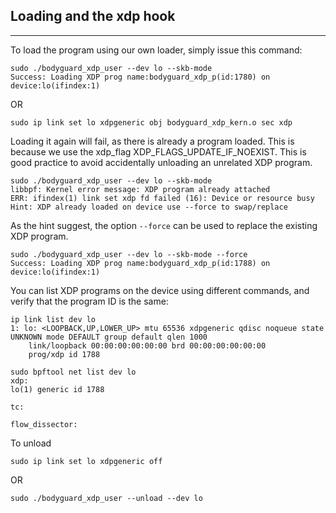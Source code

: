 ## Loading and the xdp hook

---

To load the program using our own loader, simply issue this command:

```
sudo ./bodyguard_xdp_user --dev lo --skb-mode
Success: Loading XDP prog name:bodyguard_xdp_p(id:1780) on device:lo(ifindex:1)
```

OR

```
sudo ip link set lo xdpgeneric obj bodyguard_xdp_kern.o sec xdp
```

Loading it again will fail, as there is already a program loaded. This is because we use the xdp_flag XDP_FLAGS_UPDATE_IF_NOEXIST. This is good practice to avoid accidentally unloading an unrelated XDP program.

```
sudo ./bodyguard_xdp_user --dev lo --skb-mode
libbpf: Kernel error message: XDP program already attached
ERR: ifindex(1) link set xdp fd failed (16): Device or resource busy
Hint: XDP already loaded on device use --force to swap/replace
```

As the hint suggest, the option `--force` can be used to replace the existing XDP program.

```
sudo ./bodyguard_xdp_user --dev lo --skb-mode --force
Success: Loading XDP prog name:bodyguard_xdp_p(id:1788) on device:lo(ifindex:1)
```

You can list XDP programs on the device using different commands, and verify that the program ID is the same:

```
ip link list dev lo
1: lo: <LOOPBACK,UP,LOWER_UP> mtu 65536 xdpgeneric qdisc noqueue state UNKNOWN mode DEFAULT group default qlen 1000
    link/loopback 00:00:00:00:00:00 brd 00:00:00:00:00:00
    prog/xdp id 1788
```

```
sudo bpftool net list dev lo
xdp:
lo(1) generic id 1788

tc:

flow_dissector:
```

To unload

```
sudo ip link set lo xdpgeneric off
```

OR

```
sudo ./bodyguard_xdp_user --unload --dev lo
```